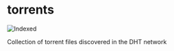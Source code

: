torrents 
========
![Indexed](https://img.shields.io/badge/indexed-19078-blue)

Collection of torrent files discovered in the DHT network
